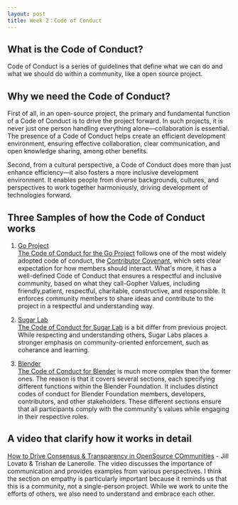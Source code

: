 ```yaml
---
layout: post
title: Week 2：Code of Conduct
---
```


## What is the Code of Conduct?  
Code of Conduct is a series of guidelines that define what we can do and what we should do within a community, like a open source project.  
<!--more-->
## Why we need the Code of Conduct?  
First of all, in an open-source project, the primary and fundamental function of a Code of Conduct is to drive the project forward. In such projects, it is never just one person handling everything alone—collaboration is essential. The presence of a Code of Conduct helps create an efficient development environment, ensuring effective collaboration, clear communication, and open knowledge sharing, among other benefits.

Second, from a cultural perspective, a Code of Conduct does more than just enhance efficiency—it also fosters a more inclusive development environment. It enables people from diverse backgrounds, cultures, and perspectives to work together harmoniously, driving development of technologies forward.  

## Three Samples of how the Code of Conduct works  
1. [Go Project](https://go.dev/)  
   [The Code of Conduct for the Go Project](https://go.dev/conduct) follows one of the most widely adopted code of conduct, the [Contributor Covenant](https://www.contributor-covenant.org/), which sets clear expectation for how members should interact. What's more, it has a well-defined Code of Conduct that ensures a respectful and inclusive community, based on what they call-Gopher Values, including friendly,patient, respectful, charitable, constructive, and responsible. It enforces community members to share ideas and contribute to the project in a respectful and understanding way.  

2. [Sugar Lab](https://www.sugarlabs.org/)  
   [The Code of Conduct for Sugar Lab](https://wiki.sugarlabs.org/go/Sugar_Labs/Legal/Code_of_Conduct) is a bit differ from previous project. While respecting and understanding others, Sugar Labs places a stronger emphasis on community-oriented enforcement, such as coherance and learning.  
3. [Blender](https://www.blender.org/)  
   [The Code of Conduct for Blender](https://conference.blender.org/code-of-conduct/) is much more complex than the former ones. The reason is that it covers several sections, each specifying different functions within the Blender Foundation. It includes distinct codes of conduct for Blender Foundation members, developers, contributors, and other stakeholders. These different sections ensure that all participants comply with the community's values while engaging in their respective roles. 

## A video that clarify how it works in detail  
[How to Drive Consensus & Transparency in OpenSource COmmunities](https://www.youtube.com/watch?v=ZYwTDNA3Uac) - Jill Lovato & Trishan de Lanerolle. The video discusses the importance of communication and provides examples from various perspectives. I think the section on empathy is particularly important because it reminds us that this is a community, not a single-person project. While we work to unite the efforts of others, we also need to understand and embrace each other.




